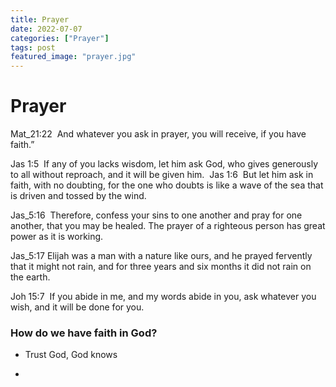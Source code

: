 ```yaml
---
title: Prayer
date: 2022-07-07
categories: ["Prayer"]
tags: post
featured_image: "prayer.jpg"
---
```


# Prayer

Mat_21:22  And whatever you ask in prayer, you will receive, if you have faith.”



Jas 1:5  If any of you lacks wisdom, let him ask God, who gives generously to all without reproach, and it will be given him. 
Jas 1:6  But let him ask in faith, with no doubting, for the one who doubts is like a wave of the sea that is driven and tossed by the wind. 



Jas_5:16  Therefore, confess your sins to one another and pray for one another, that you may be healed. The prayer of a righteous person has great power as it is working.

Jas_5:17 Elijah was a man with a nature like ours, and he prayed fervently that it might not rain, and for three years and six months it did not rain on the earth. 



Joh 15:7  If you abide in me, and my words abide in you, ask whatever you wish, and it will be done for you. 





### How do we have faith in God?

- Trust God, God knows

- 
